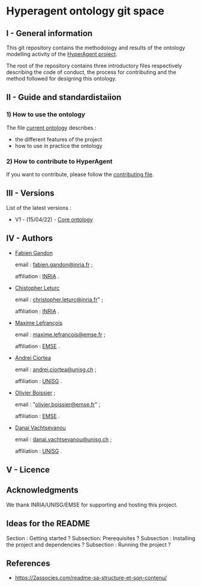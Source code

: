 # Hyperagent ontology git space


## I - General information
This git repository contains the methodology and results of the ontology modelling activity of the [HyperAgent project](https://www.hyperagents.org/).

The root of the repository contains three introductory files respectively describing the code of conduct, the process for contributing and the method followed for designing this ontology.

## II - Guide and standardistaiion

### 1) How to use the ontology

The file [current ontology](https://github.com/HyperAgents/ns.hyperagents.org/blob/master/MODELING-ONTOLOGIES.md) describes :
* the different features of the project
* how to use in practice the ontology


### 2) How to contribute to HyperAgent

If you want to contribute, please follow the [contributing file](https://github.com/HyperAgents/ns.hyperagents.org/blob/master/CONTRIBUTING.md).


## III - Versions



List of the latest versions : 
* V1 - (15/04/22) - [Core ontology]() 


## IV - Authors


* [Fabien Gandon](http://fabien.info/)

  email : fabien.gandon@inria.fr ;
  
  affiliation : [INRIA](https://inria.fr/) .



* [Chistopher Leturc](https://emse.fr/~leturc/) 

  email : christopher.leturc@inria.fr" ;
  
  affiliation :  [INRIA](https://inria.fr/) .


* [Maxime Lefrançois](http://maxime-lefrancois.info/me#) 
 
  email : maxime.lefrancois@emse.fr ;
  
  affiliation : [EMSE](https://www.mines-stetienne.fr/) .


* [Andrei Ciortea](http://iri.for/andrei) 

  email : andrei.ciortea@unisg.ch ;
  
  affiliation : [UNISG](https://www.unisg.ch/en)  .




* [Olivier Boissier](https://www.emse.fr/~boissier/) ;

  email : "olivier.boissier@emse.fr" ;
  
  affiliation : [EMSE](https://mines-stetienne.fr) .


* [Danai Vachtsevanou](https://danaivach.inrupt.net/profile/card#me)

  email : danai.vachtsevanou@unisg.ch ;
  
  affiliation : [UNISG](https://www.unisg.ch/en) .



## V - Licence


## Acknowledgments

We thank INRIA/UNISG/EMSE for supporting and hosting this project.


## Ideas for the README

Section :  Getting started ?
Subsection: Prerequisites ?
Subsection : Installing the project and dependencies ?
Subsection : Running the project ?



## References


* https://2associes.com/readme-sa-structure-et-son-contenu/

